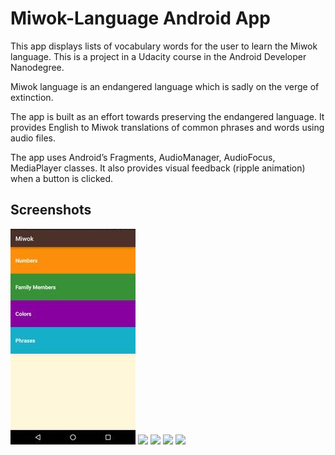 # Miwok-Language Android App

This app displays lists of vocabulary words for the user to learn the Miwok language. This is a project in a Udacity course in the Android Developer Nanodegree.

Miwok language is an endangered language which is sadly on the verge of extinction.

The app is built as an effort towards preserving the endangered language. It provides English to Miwok translations of common phrases and words using audio files.

The app uses Android’s Fragments, AudioManager, AudioFocus, MediaPlayer classes. It also provides visual feedback (ripple animation) when a button is clicked.

## Screenshots

<img src = "Screenshots/miwok1.jpg" width = "200" >
<img src = "Screenshots/miwok2.jpg" width = "200" >
<img src = "Screenshots/miwok3.jpg" width = "200" >
<img src = "Screenshots/miwok4.jpg" width = "200" >
<img src = "Screenshots/miwok5.jpg" width = "200" >
